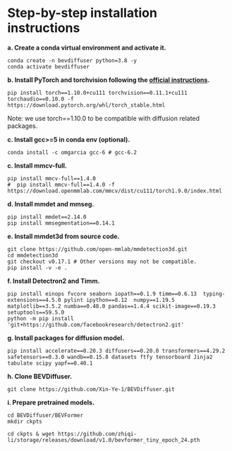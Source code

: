 # Step-by-step installation instructions

**a. Create a conda virtual environment and activate it.**
```shell
conda create -n bevdiffuser python=3.8 -y
conda activate bevdiffuser
```

**b. Install PyTorch and torchvision following the [official instructions](https://pytorch.org/).**
```shell
pip install torch==1.10.0+cu111 torchvision==0.11.1+cu111 torchaudio==0.10.0 -f https://download.pytorch.org/whl/torch_stable.html
```
Note: we use torch==1.10.0 to be compatible with diffusion related packages. 

**c. Install gcc>=5 in conda env (optional).**
```shell
conda install -c omgarcia gcc-6 # gcc-6.2
```

**c. Install mmcv-full.**
```shell
pip install mmcv-full==1.4.0
#  pip install mmcv-full==1.4.0 -f https://download.openmmlab.com/mmcv/dist/cu111/torch1.9.0/index.html
```

**d. Install mmdet and mmseg.**
```shell
pip install mmdet==2.14.0
pip install mmsegmentation==0.14.1
```

**e. Install mmdet3d from source code.**
```shell
git clone https://github.com/open-mmlab/mmdetection3d.git
cd mmdetection3d
git checkout v0.17.1 # Other versions may not be compatible.
pip install -v -e .
```

**f. Install Detectron2 and Timm.**
```shell
pip install einops fvcore seaborn iopath==0.1.9 timm==0.6.13  typing-extensions==4.5.0 pylint ipython==8.12  numpy==1.19.5 matplotlib==3.5.2 numba==0.48.0 pandas==1.4.4 scikit-image==0.19.3 setuptools==59.5.0
python -m pip install 'git+https://github.com/facebookresearch/detectron2.git'
```

**g. Install packages for diffusion model.**
```shell
pip install accelerate==0.20.3 diffusers==0.20.0 transformers==4.29.2 safetensors==0.3.0 wandb==0.15.8 datasets ftfy tensorboard Jinja2 tabulate scipy yapf==0.40.1
```


**h. Clone BEVDiffuser.**
```
git clone https://github.com/Xin-Ye-1/BEVDiffuser.git
```

**i. Prepare pretrained models.**
```shell
cd BEVDiffuser/BEVFormer
mkdir ckpts

cd ckpts & wget https://github.com/zhiqi-li/storage/releases/download/v1.0/bevformer_tiny_epoch_24.pth
```

